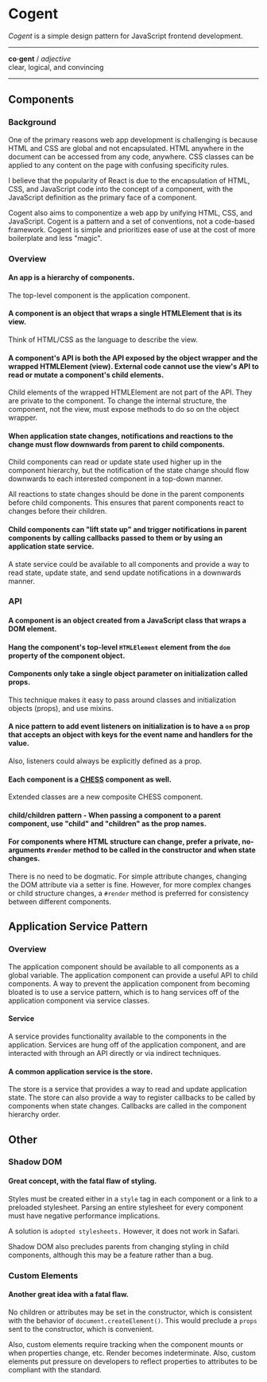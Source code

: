 # Cogent <!-- omit in toc -->

_Cogent_ is a simple design pattern for JavaScript frontend development.

---

**co·gent** / _adjective_<br>
clear, logical, and convincing

---

## Components

### Background

One of the primary reasons web app development is challenging is because HTML and CSS are global and not encapsulated. HTML anywhere in the document can be accessed from any code, anywhere. CSS classes can be applied to any content on the page with confusing specificity rules.

I believe that the popularity of React is due to the encapsulation of HTML, CSS, and JavaScript code into the concept of a component, with the JavaScript definition as the primary face of a component.

Cogent also aims to componentize a web app by unifying HTML, CSS, and JavaScript. Cogent is a pattern and a set of conventions, not a code-based framework. Cogent is simple and prioritizes ease of use at the cost of more boilerplate and less "magic".

### Overview

#### An app is a hierarchy of components.

The top-level component is the application component.

#### A component is an object that wraps a single HTMLElement that is its view.

Think of HTML/CSS as the language to describe the view.

#### A component's API is both the API exposed by the object wrapper and the wrapped HTMLElement (view). External code cannot use the view's API to read or mutate a component's child elements.

Child elements of the wrapped HTMLElement are not part of the API. They are private to the component. To change the internal structure, the component, not the view, must expose methods to do so on the object wrapper.

#### When application state changes, notifications and reactions to the change must flow downwards from parent to child components.

Child components can read or update state used higher up in the component hierarchy, but the notification of the state change should flow downwards to each interested component in a top-down manner.

All reactions to state changes should be done in the parent components before child components. This ensures that parent components react to changes before their children.

#### Child components can "lift state up" and trigger notifications in parent components by calling callbacks passed to them or by using an application state service.

A state service could be available to all components and provide a way to read state, update state, and send update notifications in a downwards manner.

### API

#### A component is an object created from a JavaScript class that wraps a DOM element.

#### Hang the component's top-level `HTMLElement` element from the `dom` property of the component object.

#### Components only take a single object parameter on initialization called props.

This technique makes it easy to pass around classes and initialization objects (props), and use mixins.

#### A nice pattern to add event listeners on initialization is to have a `on` prop that accepts an object with keys for the event name and handlers for the value.

Also, listeners could always be explicitly defined as a prop.

#### Each component is a [CHESS](https://github.com/jake-knerr/chess) component as well.

Extended classes are a new composite CHESS component.

#### child/children pattern - When passing a component to a parent component, use "child" and "children" as the prop names.

#### For components where HTML structure can change, prefer a private, no-arguments `#render` method to be called in the constructor and when state changes.

There is no need to be dogmatic. For simple attribute changes, changing the DOM attribute via a setter is fine. However, for more complex changes or child structure changes, a `#render` method is preferred for consistency between different components.

## Application Service Pattern

### Overview

The application component should be available to all components as a global variable. The application component can provide a useful API to child components. A way to prevent the application component from becoming bloated is to use a service pattern, which is to hang services off of the application component via service classes.

#### Service

A service provides functionality available to the components in the application. Services are hung off of the application component, and are interacted with through an API directly or via indirect techniques.

#### A common application service is the store.

The store is a service that provides a way to read and update application state. The store can also provide a way to register callbacks to be called by components when state changes. Callbacks are called in the component hierarchy order.

## Other

### Shadow DOM

#### Great concept, with the fatal flaw of styling.

Styles must be created either in a `style` tag in each component or a link to a preloaded stylesheet. Parsing an entire stylesheet for every component must have negative performance implications.

A solution is `adopted stylesheets.` However, it does not work in Safari.

Shadow DOM also precludes parents from changing styling in child components, although this may be a feature rather than a bug.

### Custom Elements

#### Another great idea with a fatal flaw.

No children or attributes may be set in the constructor, which is consistent with the behavior of `document.createElement()`. This would preclude a `props` sent to the constructor, which is convenient.

Also, custom elements require tracking when the component mounts or when properties change, etc. Render becomes indeterminate. Also, custom elements put pressure on developers to reflect properties to attributes to be compliant with the standard.

